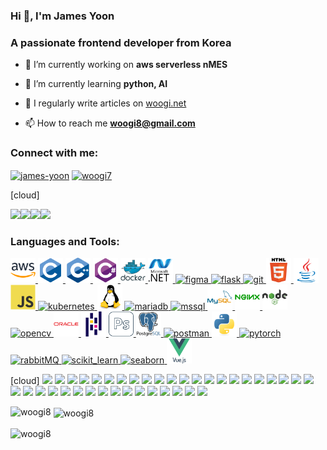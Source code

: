 <h3 align="left">Hi 👋, I'm James Yoon</h3>
<h3 align="left">A passionate frontend developer from Korea</h3>

- 🔭 I’m currently working on **aws serverless nMES**

- 🌱 I’m currently learning **python, AI**

- 📝 I regularly write articles on [woogi.net](woogi.net)

- 📫 How to reach me **woogi8@gmail.com**


<h3 align="left">Connect with me:</h3>
<p align="left">
<a href="https://linkedin.com/in/james-yoon" target="blank"><img align="center" src="https://raw.githubusercontent.com/rahuldkjain/github-profile-readme-generator/master/src/images/icons/Social/linked-in-alt.svg" alt="james-yoon" height="30" width="40" /></a>
<a href="https://instagram.com/woogi7" target="blank"><img align="center" src="https://raw.githubusercontent.com/rahuldkjain/github-profile-readme-generator/master/src/images/icons/Social/instagram.svg" alt="woogi7" height="30" width="40" /></a>
</p>

[cloud]</P>
<img src="https://img.shields.io/badge/aws-232F3E?style=for-the-badge&logo=amazonaws&logoColor=white"><img src="https://img.shields.io/badge/AWS Lambda-FF9900?style=for-the-badge&logo=AWS Lambda&logoColor=white"><img src="https://img.shields.io/badge/Amazon S3-569A31?style=for-the-badge&logo=Amazon S3&logoColor=white"><img src="https://img.shields.io/badge/Amazon EC2-FF9900?style=for-the-badge&logo=Amazon EC2&logoColor=white"> 


<h3 align="left">Languages and Tools:</h3>
<p align="left"> <a href="https://aws.amazon.com" target="_blank" rel="noreferrer"> <img src="https://raw.githubusercontent.com/devicons/devicon/master/icons/amazonwebservices/amazonwebservices-original-wordmark.svg" alt="aws" width="40" height="40"/> </a> <a href="https://www.cprogramming.com/" target="_blank" rel="noreferrer"> <img src="https://raw.githubusercontent.com/devicons/devicon/master/icons/c/c-original.svg" alt="c" width="40" height="40"/> </a> <a href="https://www.w3schools.com/cpp/" target="_blank" rel="noreferrer"> <img src="https://raw.githubusercontent.com/devicons/devicon/master/icons/cplusplus/cplusplus-original.svg" alt="cplusplus" width="40" height="40"/> </a> <a href="https://www.w3schools.com/cs/" target="_blank" rel="noreferrer"> <img src="https://raw.githubusercontent.com/devicons/devicon/master/icons/csharp/csharp-original.svg" alt="csharp" width="40" height="40"/> </a> <a href="https://www.docker.com/" target="_blank" rel="noreferrer"> <img src="https://raw.githubusercontent.com/devicons/devicon/master/icons/docker/docker-original-wordmark.svg" alt="docker" width="40" height="40"/> </a> <a href="https://dotnet.microsoft.com/" target="_blank" rel="noreferrer"> <img src="https://raw.githubusercontent.com/devicons/devicon/master/icons/dot-net/dot-net-original-wordmark.svg" alt="dotnet" width="40" height="40"/> </a> <a href="https://www.figma.com/" target="_blank" rel="noreferrer"> <img src="https://www.vectorlogo.zone/logos/figma/figma-icon.svg" alt="figma" width="40" height="40"/> </a> <a href="https://flask.palletsprojects.com/" target="_blank" rel="noreferrer"> <img src="https://www.vectorlogo.zone/logos/pocoo_flask/pocoo_flask-icon.svg" alt="flask" width="40" height="40"/> </a> <a href="https://git-scm.com/" target="_blank" rel="noreferrer"> <img src="https://www.vectorlogo.zone/logos/git-scm/git-scm-icon.svg" alt="git" width="40" height="40"/> </a> <a href="https://www.w3.org/html/" target="_blank" rel="noreferrer"> <img src="https://raw.githubusercontent.com/devicons/devicon/master/icons/html5/html5-original-wordmark.svg" alt="html5" width="40" height="40"/> </a> <a href="https://www.java.com" target="_blank" rel="noreferrer"> <img src="https://raw.githubusercontent.com/devicons/devicon/master/icons/java/java-original.svg" alt="java" width="40" height="40"/> </a> <a href="https://developer.mozilla.org/en-US/docs/Web/JavaScript" target="_blank" rel="noreferrer"> <img src="https://raw.githubusercontent.com/devicons/devicon/master/icons/javascript/javascript-original.svg" alt="javascript" width="40" height="40"/> </a> <a href="https://kubernetes.io" target="_blank" rel="noreferrer"> <img src="https://www.vectorlogo.zone/logos/kubernetes/kubernetes-icon.svg" alt="kubernetes" width="40" height="40"/> </a> <a href="https://www.linux.org/" target="_blank" rel="noreferrer"> <img src="https://raw.githubusercontent.com/devicons/devicon/master/icons/linux/linux-original.svg" alt="linux" width="40" height="40"/> </a> <a href="https://mariadb.org/" target="_blank" rel="noreferrer"> <img src="https://www.vectorlogo.zone/logos/mariadb/mariadb-icon.svg" alt="mariadb" width="40" height="40"/> </a> <a href="https://www.microsoft.com/en-us/sql-server" target="_blank" rel="noreferrer"> <img src="https://www.svgrepo.com/show/303229/microsoft-sql-server-logo.svg" alt="mssql" width="40" height="40"/> </a> <a href="https://www.mysql.com/" target="_blank" rel="noreferrer"> <img src="https://raw.githubusercontent.com/devicons/devicon/master/icons/mysql/mysql-original-wordmark.svg" alt="mysql" width="40" height="40"/> </a> <a href="https://www.nginx.com" target="_blank" rel="noreferrer"> <img src="https://raw.githubusercontent.com/devicons/devicon/master/icons/nginx/nginx-original.svg" alt="nginx" width="40" height="40"/> </a> <a href="https://nodejs.org" target="_blank" rel="noreferrer"> <img src="https://raw.githubusercontent.com/devicons/devicon/master/icons/nodejs/nodejs-original-wordmark.svg" alt="nodejs" width="40" height="40"/> </a> <a href="https://opencv.org/" target="_blank" rel="noreferrer"> <img src="https://www.vectorlogo.zone/logos/opencv/opencv-icon.svg" alt="opencv" width="40" height="40"/> </a> <a href="https://www.oracle.com/" target="_blank" rel="noreferrer"> <img src="https://raw.githubusercontent.com/devicons/devicon/master/icons/oracle/oracle-original.svg" alt="oracle" width="40" height="40"/> </a> <a href="https://pandas.pydata.org/" target="_blank" rel="noreferrer"> <img src="https://raw.githubusercontent.com/devicons/devicon/2ae2a900d2f041da66e950e4d48052658d850630/icons/pandas/pandas-original.svg" alt="pandas" width="40" height="40"/> </a> <a href="https://www.photoshop.com/en" target="_blank" rel="noreferrer"> <img src="https://raw.githubusercontent.com/devicons/devicon/master/icons/photoshop/photoshop-line.svg" alt="photoshop" width="40" height="40"/> </a> <a href="https://www.postgresql.org" target="_blank" rel="noreferrer"> <img src="https://raw.githubusercontent.com/devicons/devicon/master/icons/postgresql/postgresql-original-wordmark.svg" alt="postgresql" width="40" height="40"/> </a> <a href="https://postman.com" target="_blank" rel="noreferrer"> <img src="https://www.vectorlogo.zone/logos/getpostman/getpostman-icon.svg" alt="postman" width="40" height="40"/> </a> <a href="https://www.python.org" target="_blank" rel="noreferrer"> <img src="https://raw.githubusercontent.com/devicons/devicon/master/icons/python/python-original.svg" alt="python" width="40" height="40"/> </a> <a href="https://pytorch.org/" target="_blank" rel="noreferrer"> <img src="https://www.vectorlogo.zone/logos/pytorch/pytorch-icon.svg" alt="pytorch" width="40" height="40"/> </a> <a href="https://www.rabbitmq.com" target="_blank" rel="noreferrer"> <img src="https://www.vectorlogo.zone/logos/rabbitmq/rabbitmq-icon.svg" alt="rabbitMQ" width="40" height="40"/> </a> <a href="https://scikit-learn.org/" target="_blank" rel="noreferrer"> <img src="https://upload.wikimedia.org/wikipedia/commons/0/05/Scikit_learn_logo_small.svg" alt="scikit_learn" width="40" height="40"/> </a> <a href="https://seaborn.pydata.org/" target="_blank" rel="noreferrer"> <img src="https://seaborn.pydata.org/_images/logo-mark-lightbg.svg" alt="seaborn" width="40" height="40"/> </a> <a href="https://vuejs.org/" target="_blank" rel="noreferrer"> <img src="https://raw.githubusercontent.com/devicons/devicon/master/icons/vuejs/vuejs-original-wordmark.svg" alt="vuejs" width="40" height="40"/> </a> </p>

[cloud]
 <img src="https://img.shields.io/badge/aws-232F3E?style=plastic&logo=amazonaws&logoColor=white"> 
 <img src="https://img.shields.io/badge/AWS Lambda-FF9900?style=plastic&logo=AWS Lambda&logoColor=white"> 
 <img src="https://img.shields.io/badge/Amazon S3-569A31?style=plastic&logo=Amazon S3&logoColor=white"> 
 <img src="https://img.shields.io/badge/Amazon EC2-FF9900?style=plastic&logo=Amazon EC2&logoColor=white"> 
 <img src="https://img.shields.io/badge/C-512BD4?style=plastic&logo=C&logoColor=white"> 
 <img src="https://img.shields.io/badge/C-A8B9CC?style=plastic&logo=C&logoColor=white"> 
 <img src="https://img.shields.io/badge/C++-00599C?style=plastic&logo=C++&logoColor=white"> 
 <img src="https://img.shields.io/badge/Docker-2496ED?style=plastic&logo=Docker&logoColor=white"> 
 <img src="https://img.shields.io/badge/.NET-512BD4?style=plastic&logo=.NET&logoColor=white"> 
 <img src="https://img.shields.io/badge/Figma-F24E1E?style=plastic&logo=Figma&logoColor=white"> 
 <img src="https://img.shields.io/badge/Flask-000000?style=plastic&logo=Flask&logoColor=white"> 
 <img src="https://img.shields.io/badge/Slack-4A154B?style=plastic&logo=Slack&logoColor=white"> 
 <img src="https://img.shields.io/badge/microsoftteams-6264A7?style=plastic&logo=microsoftteams&logoColor=white"> 
 <img src="https://img.shields.io/badge/Gmail-EA4335?style=plastic&logo=Gmail&logoColor=white"> 
 <img src="https://img.shields.io/badge/MS outlook-0078D4?style=plastic&logo=microsoftoutlook&logoColor=white"> 
 <img src="https://img.shields.io/badge/MS powerpoint-B7472A?style=plastic&logo=microsoftpowerpoint&logoColor=white"> 
 <img src="https://img.shields.io/badge/MS sharepoint-0078D4?style=plastic&logo=microsoftsharepoint&logoColor=white"> 
 <img src="https://img.shields.io/badge/tableau-E97627?style=plastic&logo=tableau&logoColor=white"> 
 <img src="https://img.shields.io/badge/Notion-000000?style=plastic&logo=Notion&logoColor=white"> 
 <img src="https://img.shields.io/badge/MS onenote-7719AA?style=plastic&logo=microsoftonenote&logoColor=white"> 
 <img src="https://img.shields.io/badge/MS Access-A4373A?style=plastic&logo=Microsoft Access&logoColor=white"> 
 <img src="https://img.shields.io/badge/MS sqlserver-CC2927?style=plastic&logo=microsoftsqlserver&logoColor=white"> 
 <img src="https://img.shields.io/badge/devexpress-FF7200?style=plastic&logo=devexpress&logoColor=white"> 
 <img src="https://img.shields.io/badge/visualbasic-512BD4?style=plastic&logo=visualbasic&logoColor=white"> 
 <img src="https://img.shields.io/badge/visualstudio-5C2D91?style=plastic&logo=visualstudio&logoColor=white"> 
 <img src="https://img.shields.io/badge/visualstudiocode-007ACC?style=plastic&logo=visualstudiocode&logoColor=white"> 
 <img src="https://img.shields.io/badge/virtualbox-183A61?style=plastic&logo=virtualbox&logoColor=white"> 
 <img src="https://img.shields.io/badge/zendesk-03363D?style=plastic&logo=zendesk&logoColor=white"> 
 <img src="https://img.shields.io/badge/snowflake-29B5E8?style=plastic&logo=snowflake&logoColor=white"> 
 <img src="https://img.shields.io/badge/oracle-F80000?style=plastic&logo=oracle&logoColor=white"> 
 <img src="https://img.shields.io/badge/informatica-FF4D00?style=plastic&logo=informatica&logoColor=white"> 
 <img src="https://img.shields.io/badge/python-3776AB?style=plastic&logo=python&logoColor=white"> 
 <img src="https://img.shields.io/badge/pytorch-EE4C2C?style=plastic&logo=pytorch&logoColor=white"> 
 <img src="https://img.shields.io/badge/dbeaver-382923?style=plastic&logo=dbeaver&logoColor=white"> 
 <img src="https://img.shields.io/badge/github-181717?style=plastic&logo=github&logoColor=white"> 
 <img src="https://img.shields.io/badge/mysql-4479A1?style=plastic&logo=mysql&logoColor=white"> 
 <img src="https://img.shields.io/badge/mariadb-3545?style=plastic&logo=mariadb&logoColor=white"> 
 <img src="https://img.shields.io/badge/aws Redshift-8C4FFF?style=plastic&logo=Amazon Redshift&logoColor=white"> 





<p><img align="left" src="https://github-readme-stats.vercel.app/api/top-langs?username=woogi8&show_icons=true&locale=en&layout=compact" alt="woogi8" /></p>

<p>&nbsp;<img align="center" src="https://github-readme-stats.vercel.app/api?username=woogi8&show_icons=true&locale=en" alt="woogi8" /></p>

<p><img align="center" src="https://github-readme-streak-stats.herokuapp.com/?user=woogi8&" alt="woogi8" /></p>

